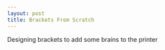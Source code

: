 ```yaml
---
layout: post
title: Brackets From Scratch
---
```


Designing brackets to add some brains to the printer
